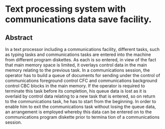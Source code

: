 # Text processing system with communications data save facility.

## Abstract
In a text processor including a communications facility, different tasks, such as typing tasks and communications tasks are entered into the machine from different program diskettes. As each is so entered, in view of the fact that main memory space is limited, it overlays control data in the main memory relating to the previous task. In a communications session, the operator has to build a queue of documents for sending under the control of communications foreground control CFC and communications background control CBC blocks in the main memory. If the operator is required to terminate this task before its completion, his queue data is lost as it is overlaid by control data relating to a new task that is entered, so on return to the communications task, he has to start from the beginning. In order to enable him to exit the communications task without losing the queue data, an arrangement is employed whereby this data can be entered on to the communications program diskette prior to termina tion of a communications session.